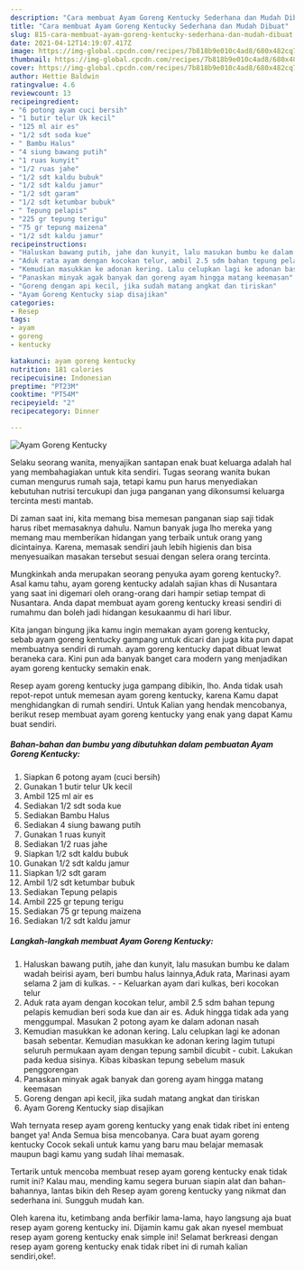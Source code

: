 ```yaml
---
description: "Cara membuat Ayam Goreng Kentucky Sederhana dan Mudah Dibuat"
title: "Cara membuat Ayam Goreng Kentucky Sederhana dan Mudah Dibuat"
slug: 815-cara-membuat-ayam-goreng-kentucky-sederhana-dan-mudah-dibuat
date: 2021-04-12T14:19:07.417Z
image: https://img-global.cpcdn.com/recipes/7b818b9e010c4ad8/680x482cq70/ayam-goreng-kentucky-foto-resep-utama.jpg
thumbnail: https://img-global.cpcdn.com/recipes/7b818b9e010c4ad8/680x482cq70/ayam-goreng-kentucky-foto-resep-utama.jpg
cover: https://img-global.cpcdn.com/recipes/7b818b9e010c4ad8/680x482cq70/ayam-goreng-kentucky-foto-resep-utama.jpg
author: Hettie Baldwin
ratingvalue: 4.6
reviewcount: 13
recipeingredient:
- "6 potong ayam cuci bersih"
- "1 butir telur Uk kecil"
- "125 ml air es"
- "1/2 sdt soda kue"
- " Bambu Halus"
- "4 siung bawang putih"
- "1 ruas kunyit"
- "1/2 ruas jahe"
- "1/2 sdt kaldu bubuk"
- "1/2 sdt kaldu jamur"
- "1/2 sdt garam"
- "1/2 sdt ketumbar bubuk"
- " Tepung pelapis"
- "225 gr tepung terigu"
- "75 gr tepung maizena"
- "1/2 sdt kaldu jamur"
recipeinstructions:
- "Haluskan bawang putih, jahe dan kunyit, lalu masukan bumbu ke dalam wadah beirisi ayam, beri bumbu halus lainnya,Aduk rata, Marinasi ayam selama 2 jam di kulkas.   Keluarkan ayam dari kulkas, beri kocokan telur"
- "Aduk rata ayam dengan kocokan telur, ambil 2.5 sdm bahan tepung pelapis kemudian beri soda kue dan air es. Aduk hingga tidak ada yang menggumpal. Masukan 2 potong ayam ke dalam adonan nasah"
- "Kemudian masukkan ke adonan kering. Lalu celupkan lagi ke adonan basah sebentar. Kemudian masukkan ke adonan kering lagim tutupi seluruh permukaan ayam dengan tepung sambil dicubit - cubit. Lakukan pada kedua sisinya. Kibas kibaskan tepung sebelum masuk penggorengan"
- "Panaskan minyak agak banyak dan goreng ayam hingga matang keemasan"
- "Goreng dengan api kecil, jika sudah matang angkat dan tiriskan"
- "Ayam Goreng Kentucky siap disajikan"
categories:
- Resep
tags:
- ayam
- goreng
- kentucky

katakunci: ayam goreng kentucky 
nutrition: 181 calories
recipecuisine: Indonesian
preptime: "PT23M"
cooktime: "PT54M"
recipeyield: "2"
recipecategory: Dinner

---
```



![Ayam Goreng Kentucky](https://img-global.cpcdn.com/recipes/7b818b9e010c4ad8/680x482cq70/ayam-goreng-kentucky-foto-resep-utama.jpg)

Selaku seorang wanita, menyajikan santapan enak buat keluarga adalah hal yang membahagiakan untuk kita sendiri. Tugas seorang  wanita bukan cuman mengurus rumah saja, tetapi kamu pun harus menyediakan kebutuhan nutrisi tercukupi dan juga panganan yang dikonsumsi keluarga tercinta mesti mantab.

Di zaman  saat ini, kita memang bisa memesan panganan siap saji tidak harus ribet memasaknya dahulu. Namun banyak juga lho mereka yang memang mau memberikan hidangan yang terbaik untuk orang yang dicintainya. Karena, memasak sendiri jauh lebih higienis dan bisa menyesuaikan masakan tersebut sesuai dengan selera orang tercinta. 



Mungkinkah anda merupakan seorang penyuka ayam goreng kentucky?. Asal kamu tahu, ayam goreng kentucky adalah sajian khas di Nusantara yang saat ini digemari oleh orang-orang dari hampir setiap tempat di Nusantara. Anda dapat membuat ayam goreng kentucky kreasi sendiri di rumahmu dan boleh jadi hidangan kesukaanmu di hari libur.

Kita jangan bingung jika kamu ingin memakan ayam goreng kentucky, sebab ayam goreng kentucky gampang untuk dicari dan juga kita pun dapat membuatnya sendiri di rumah. ayam goreng kentucky dapat dibuat lewat beraneka cara. Kini pun ada banyak banget cara modern yang menjadikan ayam goreng kentucky semakin enak.

Resep ayam goreng kentucky juga gampang dibikin, lho. Anda tidak usah repot-repot untuk memesan ayam goreng kentucky, karena Kamu dapat menghidangkan di rumah sendiri. Untuk Kalian yang hendak mencobanya, berikut resep membuat ayam goreng kentucky yang enak yang dapat Kamu buat sendiri.

<!--inarticleads1-->

##### Bahan-bahan dan bumbu yang dibutuhkan dalam pembuatan Ayam Goreng Kentucky:

1. Siapkan 6 potong ayam (cuci bersih)
1. Gunakan 1 butir telur Uk kecil
1. Ambil 125 ml air es
1. Sediakan 1/2 sdt soda kue
1. Sediakan  Bambu Halus
1. Sediakan 4 siung bawang putih
1. Gunakan 1 ruas kunyit
1. Sediakan 1/2 ruas jahe
1. Siapkan 1/2 sdt kaldu bubuk
1. Gunakan 1/2 sdt kaldu jamur
1. Siapkan 1/2 sdt garam
1. Ambil 1/2 sdt ketumbar bubuk
1. Sediakan  Tepung pelapis
1. Ambil 225 gr tepung terigu
1. Sediakan 75 gr tepung maizena
1. Sediakan 1/2 sdt kaldu jamur




<!--inarticleads2-->

##### Langkah-langkah membuat Ayam Goreng Kentucky:

1. Haluskan bawang putih, jahe dan kunyit, lalu masukan bumbu ke dalam wadah beirisi ayam, beri bumbu halus lainnya,Aduk rata, Marinasi ayam selama 2 jam di kulkas.  -  - Keluarkan ayam dari kulkas, beri kocokan telur
1. Aduk rata ayam dengan kocokan telur, ambil 2.5 sdm bahan tepung pelapis kemudian beri soda kue dan air es. Aduk hingga tidak ada yang menggumpal. Masukan 2 potong ayam ke dalam adonan nasah
1. Kemudian masukkan ke adonan kering. Lalu celupkan lagi ke adonan basah sebentar. Kemudian masukkan ke adonan kering lagim tutupi seluruh permukaan ayam dengan tepung sambil dicubit - cubit. Lakukan pada kedua sisinya. Kibas kibaskan tepung sebelum masuk penggorengan
1. Panaskan minyak agak banyak dan goreng ayam hingga matang keemasan
1. Goreng dengan api kecil, jika sudah matang angkat dan tiriskan
1. Ayam Goreng Kentucky siap disajikan




Wah ternyata resep ayam goreng kentucky yang enak tidak ribet ini enteng banget ya! Anda Semua bisa mencobanya. Cara buat ayam goreng kentucky Cocok sekali untuk kamu yang baru mau belajar memasak maupun bagi kamu yang sudah lihai memasak.

Tertarik untuk mencoba membuat resep ayam goreng kentucky enak tidak rumit ini? Kalau mau, mending kamu segera buruan siapin alat dan bahan-bahannya, lantas bikin deh Resep ayam goreng kentucky yang nikmat dan sederhana ini. Sungguh mudah kan. 

Oleh karena itu, ketimbang anda berfikir lama-lama, hayo langsung aja buat resep ayam goreng kentucky ini. Dijamin kamu gak akan nyesel membuat resep ayam goreng kentucky enak simple ini! Selamat berkreasi dengan resep ayam goreng kentucky enak tidak ribet ini di rumah kalian sendiri,oke!.

